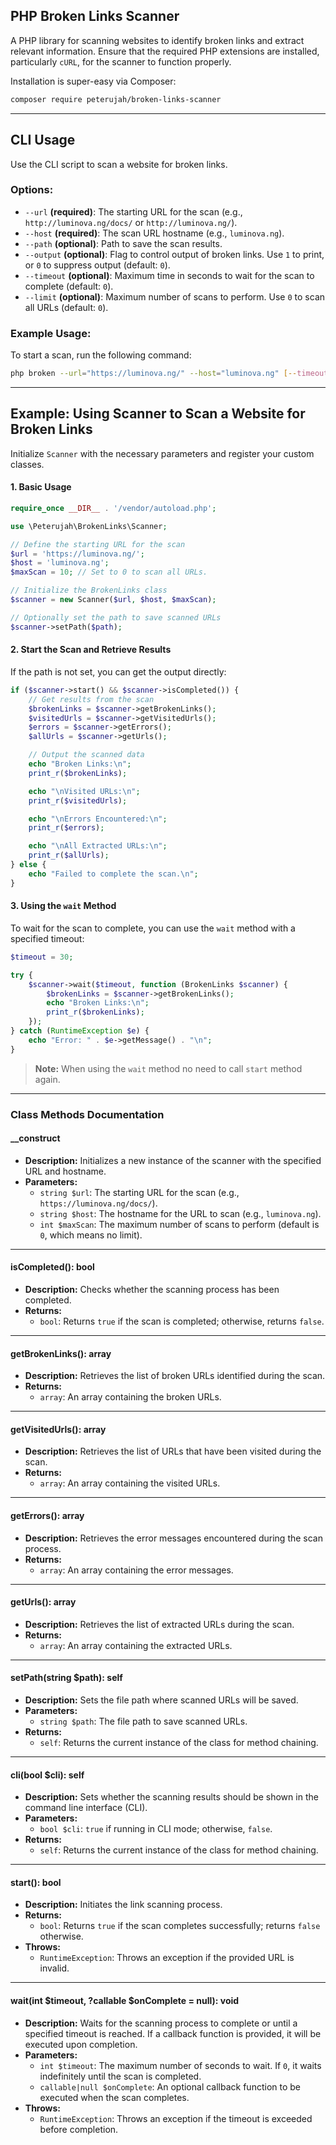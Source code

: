 ## PHP Broken Links Scanner

A PHP library for scanning websites to identify broken links and extract relevant information.
Ensure that the required PHP extensions are installed, particularly `cURL`, for the scanner to function properly.

Installation is super-easy via Composer:
```md
composer require peterujah/broken-links-scanner
```

---

## CLI Usage

Use the CLI script to scan a website for broken links.

### Options:

- `--url` **(required)**: The starting URL for the scan (e.g., `http://luminova.ng/docs/` or `http://luminova.ng/`).
- `--host` **(required)**: The scan URL hostname (e.g., `luminova.ng`).
- `--path` **(optional)**: Path to save the scan results.
- `--output` **(optional)**: Flag to control output of broken links. Use `1` to print, or `0` to suppress output (default: `0`).
- `--timeout` **(optional)**: Maximum time in seconds to wait for the scan to complete (default: `0`).
- `--limit` **(optional)**: Maximum number of scans to perform. Use `0` to scan all URLs (default: `0`).

### Example Usage:

To start a scan, run the following command:

```bash
php broken --url="https://luminova.ng/" --host="luminova.ng" [--timeout=10] [--path="/scanner/logs"] [--output=0] [--limit=0]
```

---


## Example: Using Scanner to Scan a Website for Broken Links

Initialize `Scanner` with the necessary parameters and register your custom classes.


#### 1. Basic Usage

```php
require_once __DIR__ . '/vendor/autoload.php';

use \Peterujah\BrokenLinks\Scanner;

// Define the starting URL for the scan
$url = 'https://luminova.ng/';
$host = 'luminova.ng';
$maxScan = 10; // Set to 0 to scan all URLs.

// Initialize the BrokenLinks class
$scanner = new Scanner($url, $host, $maxScan);

// Optionally set the path to save scanned URLs
$scanner->setPath($path);
```

#### 2. Start the Scan and Retrieve Results

If the path is not set, you can get the output directly:

```php
if ($scanner->start() && $scanner->isCompleted()) {
    // Get results from the scan
    $brokenLinks = $scanner->getBrokenLinks();
    $visitedUrls = $scanner->getVisitedUrls();
    $errors = $scanner->getErrors();
    $allUrls = $scanner->getUrls();

    // Output the scanned data
    echo "Broken Links:\n";
    print_r($brokenLinks);

    echo "\nVisited URLs:\n";
    print_r($visitedUrls);

    echo "\nErrors Encountered:\n";
    print_r($errors);

    echo "\nAll Extracted URLs:\n";
    print_r($allUrls);
} else {
    echo "Failed to complete the scan.\n";
}
```

#### 3. Using the `wait` Method

To wait for the scan to complete, you can use the `wait` method with a specified timeout:

```php
$timeout = 30;

try {
    $scanner->wait($timeout, function (BrokenLinks $scanner) {
        $brokenLinks = $scanner->getBrokenLinks();
        echo "Broken Links:\n";
        print_r($brokenLinks);
    });
} catch (RuntimeException $e) {
    echo "Error: " . $e->getMessage() . "\n";
}
```

> **Note:** When using the `wait` method no need to call `start` method again.

***

### Class Methods Documentation

#### __construct

- **Description:** Initializes a new instance of the scanner with the specified URL and hostname.
- **Parameters:**
  - `string $url`: The starting URL for the scan (e.g., `https://luminova.ng/docs/`).
  - `string $host`: The hostname for the URL to scan (e.g., `luminova.ng`).
  - `int $maxScan`: The maximum number of scans to perform (default is `0`, which means no limit).
  
---

#### isCompleted(): bool

- **Description:** Checks whether the scanning process has been completed.
- **Returns:**
  - `bool`: Returns `true` if the scan is completed; otherwise, returns `false`.
  
---

#### getBrokenLinks(): array

- **Description:** Retrieves the list of broken URLs identified during the scan.
- **Returns:**
  - `array`: An array containing the broken URLs.
  
---

#### getVisitedUrls(): array

- **Description:** Retrieves the list of URLs that have been visited during the scan.
- **Returns:**
  - `array`: An array containing the visited URLs.
  
---

#### getErrors(): array

- **Description:** Retrieves the error messages encountered during the scan process.
- **Returns:**
  - `array`: An array containing the error messages.
  
---

#### getUrls(): array

- **Description:** Retrieves the list of extracted URLs during the scan.
- **Returns:**
  - `array`: An array containing the extracted URLs.
  
---

#### setPath(string $path): self

- **Description:** Sets the file path where scanned URLs will be saved.
- **Parameters:**
  - `string $path`: The file path to save scanned URLs.
- **Returns:**
  - `self`: Returns the current instance of the class for method chaining.
  
---

#### cli(bool $cli): self

- **Description:** Sets whether the scanning results should be shown in the command line interface (CLI).
- **Parameters:**
  - `bool $cli`: `true` if running in CLI mode; otherwise, `false`.
- **Returns:**
  - `self`: Returns the current instance of the class for method chaining.
  
---

#### start(): bool

- **Description:** Initiates the link scanning process.
- **Returns:**
  - `bool`: Returns `true` if the scan completes successfully; returns `false` otherwise.
- **Throws:**
  - `RuntimeException`: Throws an exception if the provided URL is invalid.

---

#### wait(int $timeout, ?callable $onComplete = null): void

- **Description:** Waits for the scanning process to complete or until a specified timeout is reached. If a callback function is provided, it will be executed upon completion.
- **Parameters:**
  - `int $timeout`: The maximum number of seconds to wait. If `0`, it waits indefinitely until the scan is completed.
  - `callable|null $onComplete`: An optional callback function to be executed when the scan completes.
- **Throws:**
  - `RuntimeException`: Throws an exception if the timeout is exceeded before completion.
